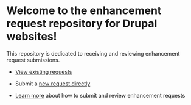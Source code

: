 # Welcome to the enhancement request repository for Drupal websites! 

This repository is dedicated to receiving and reviewing enhancement request submissions. 

* [View existing requests](https://github.com/emory-libraries/web-enhance/projects/1)

* Submit a [new request directly](https://github.com/emory-libraries/web-enhance/issues/new?assignees=&labels=&template=feature_request.md&title=)

* [Learn more](https://github.com/emory-libraries/web-enhance/wiki) about how to submit and review enhancement requests


